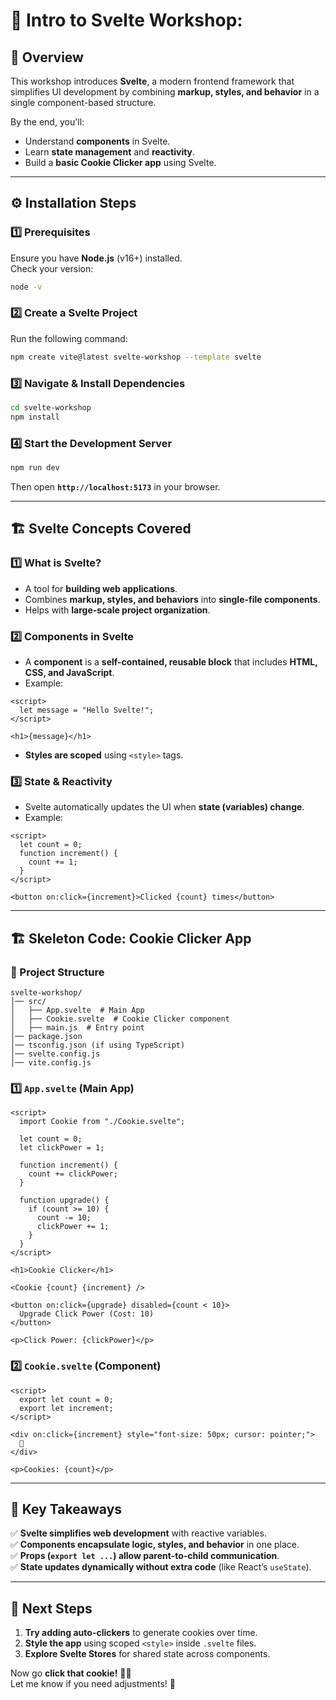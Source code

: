 # 🚀 Intro to Svelte Workshop:

## 📌 Overview
This workshop introduces **Svelte**, a modern frontend framework that simplifies UI development by combining **markup, styles, and behavior** in a single component-based structure.

By the end, you'll:
- Understand **components** in Svelte.
- Learn **state management** and **reactivity**.
- Build a **basic Cookie Clicker app** using Svelte.

---

## ⚙️ Installation Steps

### 1️⃣ Prerequisites
Ensure you have **Node.js** (v16+) installed.  
Check your version:
```sh
node -v
```

### 2️⃣ Create a Svelte Project
Run the following command:
```sh
npm create vite@latest svelte-workshop --template svelte
```

### 3️⃣ Navigate & Install Dependencies
```sh
cd svelte-workshop
npm install
```

### 4️⃣ Start the Development Server
```sh
npm run dev
```
Then open **`http://localhost:5173`** in your browser.

---

## 🏗️ Svelte Concepts Covered

### 1️⃣ What is Svelte?
- A tool for **building web applications**.
- Combines **markup, styles, and behaviors** into **single-file components**.
- Helps with **large-scale project organization**.

### 2️⃣ Components in Svelte
- A **component** is a **self-contained, reusable block** that includes **HTML, CSS, and JavaScript**.
- Example:
```svelte
<script>
  let message = "Hello Svelte!";
</script>

<h1>{message}</h1>
```
- **Styles are scoped** using `<style>` tags.

### 3️⃣ State & Reactivity
- Svelte automatically updates the UI when **state (variables) change**.
- Example:
```svelte
<script>
  let count = 0;
  function increment() {
    count += 1;
  }
</script>

<button on:click={increment}>Clicked {count} times</button>
```

---

## 🏗️ Skeleton Code: Cookie Clicker App

### 📂 Project Structure
```
svelte-workshop/
│── src/
│   ├── App.svelte  # Main App
│   ├── Cookie.svelte  # Cookie Clicker component
│   ├── main.js  # Entry point
│── package.json
│── tsconfig.json (if using TypeScript)
│── svelte.config.js
│── vite.config.js
```

### 1️⃣ `App.svelte` (Main App)
```svelte
<script>
  import Cookie from "./Cookie.svelte";

  let count = 0;
  let clickPower = 1;

  function increment() {
    count += clickPower;
  }

  function upgrade() {
    if (count >= 10) {
      count -= 10;
      clickPower += 1;
    }
  }
</script>

<h1>Cookie Clicker</h1>

<Cookie {count} {increment} />

<button on:click={upgrade} disabled={count < 10}>
  Upgrade Click Power (Cost: 10)
</button>

<p>Click Power: {clickPower}</p>
```

### 2️⃣ `Cookie.svelte` (Component)
```svelte
<script>
  export let count = 0;
  export let increment;
</script>

<div on:click={increment} style="font-size: 50px; cursor: pointer;">
  🍪
</div>

<p>Cookies: {count}</p>
```

---

## 🎯 Key Takeaways
✅ **Svelte simplifies web development** with reactive variables.  
✅ **Components encapsulate logic, styles, and behavior** in one place.  
✅ **Props (`export let ...`) allow parent-to-child communication**.  
✅ **State updates dynamically without extra code** (like React’s `useState`).  

---

## 🚀 Next Steps
1. **Try adding auto-clickers** to generate cookies over time.
2. **Style the app** using scoped `<style>` inside `.svelte` files.
3. **Explore Svelte Stores** for shared state across components.

Now go **click that cookie!** 🍪🔥  
Let me know if you need adjustments! 🚀

